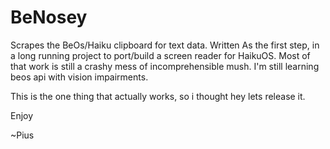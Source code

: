 # BeNosey

Scrapes the BeOs/Haiku clipboard for text data. Written As the first step,
in a long running project to port/build a screen reader for HaikuOS.
Most of that work is still a crashy mess of incomprehensible mush.
I'm still learning beos api with vision impairments.

This is the one thing that actually works, so i thought hey lets release it.

Enjoy

~Pius
